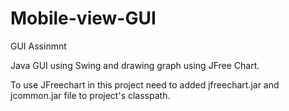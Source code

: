 Mobile-view-GUI
===============

GUI Assinmnt

Java GUI using Swing and drawing graph using JFree Chart.

To use JFreechart in this project need to added jfreechart.jar and jcommon.jar file to project's classpath.
